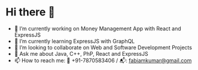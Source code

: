 <h1>Hi there 👋</h1>
<!--
**kumarAbhi-kumar/kumarAbhi-kumar** is a ✨ _special_ ✨ repository because its `README.md` (this file) appears on your GitHub profile. Here are some ideas to get you started:
-->

- 🔭 I’m currently working on Money Management App with React and ExpressJS <br>
- 🌱 I’m currently learning ExpressJS with GraphQL <br>
- 👯 I’m looking to collaborate on Web and Software Development Projects <br>
- 💬 Ask me about Java, C++, PhP, React and ExpressJS <br>
- 📫 How to reach me: 🤙 +91-7870583406 / 📬: fabiamkumar@gmail.com <br>
<!--- ⚡ Fun fact: ... <br> 
   - 😄 Pronouns:  -->



